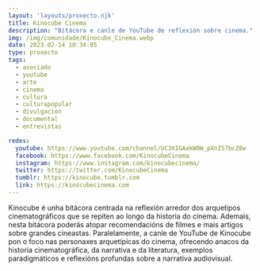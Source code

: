 ```yaml
---
layout: 'layouts/proxecto.njk'
title: Kinocube Cinema
description: "Bitácora e canle de YouTube de reflexión sobre cinema."
img: /img/comunidade/Kinocube_Cinema.webp
date: 2023-02-14 10:34:05
type: proxecto
tags:
  - asociado
  - youtube
  - arte
  - cinema
  - cultura
  - culturapopular
  - divulgacion
  - documental
  - entrevistas

redes:
  youtube: https://www.youtube.com/channel/UC3XIGAakW0W_pXnI57bcZ0w
  facebook: https://www.facebook.com/KinocubeCinema
  instagram: https://www.instagram.com/kinocubecinema/
  twitter: https://twitter.com/KinocubeCinema
  tumblr: https://kinocube.tumblr.com
  link: https://kinocubecinema.com
---
```

Kinocube é unha bitácora centrada na reflexión arredor dos arquetipos cinematográficos que se repiten ao longo da historia do cinema. Ademais, nesta bitácora poderás atopar recomendacións de filmes e mais artigos sobre grandes cineastas. Paralelamente, a canle de YouTube de Kinocube pon o foco nas personaxes arquetípicas do cinema, ofrecendo anacos da historia cinematográfica, da narrativa e da literatura, exemplos paradigmáticos e reflexións profundas sobre a narrativa audiovisual.